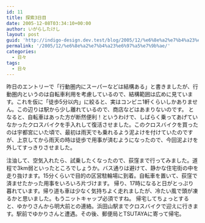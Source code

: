 ```yaml
---
id: 11
title: 探索3日目
date: 2005-12-08T03:34:10+00:00
author: いがらしたけし
layout: post
guid: 'http://indigo-design.dev.test/blog/2005/12/%e6%8e%a2%e7%b4%a23%e6%97%a5%e7%9b%ae/'
permalink: '/2005/12/%e6%8e%a2%e7%b4%a23%e6%97%a5%e7%9b%ae/'
categories:
  - 日々
tags:
  - 日々
---
```

昨日のエントリーで「行動圏内にスーパーなどは結構ある」と書きましたが、行動圏内というのは自転車利用を考慮しているので、結構範囲は広めに見ています。これを仮に「徒歩5分以内」に絞ると、実はコンビニ1軒くらいしかありません。この辺りは駅から少し離れているので、商店などはあまりないのです。
となると、自転車はあった方が断然便利！というわけで、しばらく乗ってあげていなかったクロスバイクを手入れして復活させました。このクロスバイクを買ったのは宇都宮にいた頃で、最初は雨天でも乗れるよう泥よけを付けていたのですが、上京してから雨天の時は徒歩で用事が済むようになったので、今回泥よけを外してすっきりさせました。

<!--more-->
注油して、空気入れたら、試乗したくなったので、荻窪まで行ってみました。道程で3km弱といったところでしょうか。バス通りは避けて、静かな住宅街の中を走り抜けます。15分くらいで目的の区営駐輪場に到着。自転車を置いて、荻窪で済ませたかった用事をいろいろ片づけます。
帰り、17時になると日がとっぷり暮れています。帰り道も車は少なく気持ちよく走れましたが、冷たい風で頭が凍るかと思いました。もうニットキャップ必須ですね。
帰宅してちょっとすると、ゆかりさんから明大前との連絡。浜田山駅までクロスバイクで迎えに行きます。駅前でゆかりさんと遭遇。その後、郵便局とTSUTAYAに寄って帰宅。